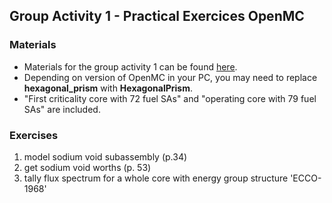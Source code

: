 ## Group Activity 1 - Practical Exercices OpenMC
### Materials
- Materials for the group activity 1 can be found [here](https://1drv.ms/f/c/bd8ce59fb4a7797c/Eiu63G-1sWlArcrns-dI9kcBmQxQCEIJa5CmdUJ1J1eDjA?e=4DmpKq).
- Depending on version of OpenMC in your PC, you may need to replace **hexagonal_prism** with **HexagonalPrism**.
- "First criticality core with 72 fuel SAs" and "operating core with 79 fuel SAs" are included.
### Exercises
1. model sodium void subassembly (p.34)
2. get sodium void worths (p. 53)
3. tally flux spectrum for a whole core with energy group structure 'ECCO-1968'
